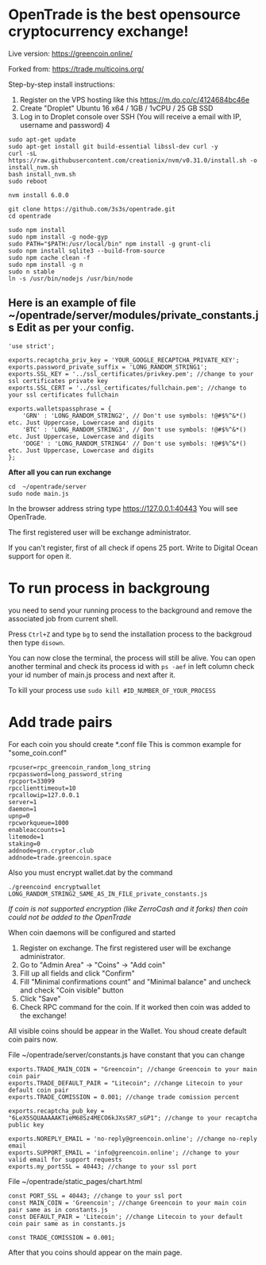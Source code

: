 # OpenTrade is the best opensource cryptocurrency exchange!

Live version: https://greencoin.online/

Forked from: https://trade.multicoins.org/

Step-by-step install instructions:

1. Register on the VPS hosting like this https://m.do.co/c/4124684bc46e
2. Create "Droplet" Ubuntu 16 x64 / 1GB / 1vCPU / 25 GB SSD
3. Log in to Droplet console over SSH (You will receive a email with IP, username and password)
4

```
sudo apt-get update
sudo apt-get install git build-essential libssl-dev curl -y
curl -sL https://raw.githubusercontent.com/creationix/nvm/v0.31.0/install.sh -o install_nvm.sh
bash install_nvm.sh
sudo reboot

nvm install 6.0.0

git clone https://github.com/3s3s/opentrade.git
cd opentrade

sudo npm install
sudo npm install -g node-gyp
sudo PATH="$PATH:/usr/local/bin" npm install -g grunt-cli
sudo npm install sqlite3 --build-from-source
sudo npm cache clean -f
sudo npm install -g n
sudo n stable
ln -s /usr/bin/nodejs /usr/bin/node
```

## Here is an example of file ~/opentrade/server/modules/private_constants.js Edit as per your config.

```
'use strict';

exports.recaptcha_priv_key = 'YOUR_GOOGLE_RECAPTCHA_PRIVATE_KEY';
exports.password_private_suffix = 'LONG_RANDOM_STRING1';
exports.SSL_KEY = '../ssl_certificates/privkey.pem'; //change to your ssl certificates private key
exports.SSL_CERT = '../ssl_certificates/fullchain.pem'; //change to your ssl certificates fullchain

exports.walletspassphrase = {
    'GRN' : 'LONG_RANDOM_STRING2', // Don't use symbols: !@#$%^&*() etc. Just Uppercase, Lowercase and digits
    'BTC' : 'LONG_RANDOM_STRING3', // Don't use symbols: !@#$%^&*() etc. Just Uppercase, Lowercase and digits
    'DOGE' : 'LONG_RANDOM_STRING4' // Don't use symbols: !@#$%^&*() etc. Just Uppercase, Lowercase and digits
};
```

**After all you can run exchange**

```
cd  ~/opentrade/server
sudo node main.js
```

In the browser address string type https://127.0.0.1:40443
You will see OpenTrade.

The first registered user will be exchange administrator. 

If you can't register, first of all check if opens 25 port. Write to Digital Ocean support for open it.

# To run process in backgroung

you need to send your running process to the background and remove the associated job from current shell.

Press `Ctrl+Z` and type `bg` to send the installation process to the backgroud
then type `disown`.
    
You can now close the terminal, the process will still be alive. You can open another terminal and check its process id with `ps -aef` in left column check your id number of main.js process and next after it. 

To kill your process use `sudo kill #ID_NUMBER_OF_YOUR_PROCESS`


# Add trade pairs

For each coin you should create *.conf file
This is common example for "some_coin.conf"

```
rpcuser=rpc_greencoin_random_long_string
rpcpassword=long_password_string
rpcport=33099
rpcclienttimeout=10
rpcallowip=127.0.0.1
server=1
daemon=1
upnp=0
rpcworkqueue=1000
enableaccounts=1
litemode=1
staking=0
addnode=grn.cryptor.club
addnode=trade.greencoin.space

```

Also you must encrypt wallet.dat by the command

```
./greencoind encryptwallet LONG_RANDOM_STRING2_SAME_AS_IN_FILE_private_constants.js

```

*If coin is not supported encryption (like ZerroCash and it forks) then coin could not be added to the OpenTrade*


When coin daemons will be configured and started

1. Register on exchange. The first registered user will be exchange administrator.
2. Go to "Admin Area" -> "Coins" -> "Add coin"
3. Fill up all fields and click "Confirm"
4. Fill "Minimal confirmations count" and "Minimal balance" and uncheck and check "Coin visible" button
5. Click "Save"
6. Check RPC command for the coin. If it worked then coin was added to the exchange!

All visible coins should be appear in the Wallet. You shoud create default coin pairs now.

File ~/opentrade/server/constants.js have constant that you can change

```
exports.TRADE_MAIN_COIN = "Greencoin"; //change Greencoin to your main coin pair
exports.TRADE_DEFAULT_PAIR = "Litecoin"; //change Litecoin to your default coin pair
exports.TRADE_COMISSION = 0.001; //change trade comission percent

exports.recaptcha_pub_key = "6LeX5SQUAAAAAKTieM68Sz4MECO6kJXsSR7_sGP1"; //change to your recaptcha public key

exports.NOREPLY_EMAIL = 'no-reply@greencoin.online'; //change no-reply email
exports.SUPPORT_EMAIL = 'info@greencoin.online'; //change to your valid email for support requests
exports.my_portSSL = 40443; //change to your ssl port

```

File ~/opentrade/static_pages/chart.html

```
const PORT_SSL = 40443; //change to your ssl port
const MAIN_COIN = 'Greencoin'; //change Greencoin to your main coin pair same as in constants.js
const DEFAULT_PAIR = 'Litecoin'; //change Litecoin to your default coin pair same as in constants.js
      
const TRADE_COMISSION = 0.001;
```

After that you coins should appear on the main page.
